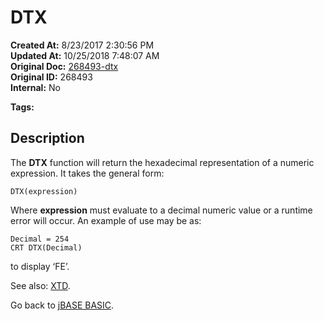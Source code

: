 # DTX

**Created At:** 8/23/2017 2:30:56 PM  
**Updated At:** 10/25/2018 7:48:07 AM  
**Original Doc:** [268493-dtx](https://docs.jbase.com/36868-jbase-basic/268493-dtx)  
**Original ID:** 268493  
**Internal:** No  

**Tags:**
<badge text='hexadecimal representation' vertical='middle' />

## Description

The **DTX** function will return the hexadecimal representation of a numeric expression. It takes the general form:

```
DTX(expression)
```

Where **expression** must evaluate to a decimal numeric value or a runtime error will occur. An example of use may be as:

```
Decimal = 254
CRT DTX(Decimal)
```

to display ‘FE’.

See also: [XTD](./../xtd).

Go back to [jBASE BASIC](./../jbase-basic-programmers-reference-guide).
